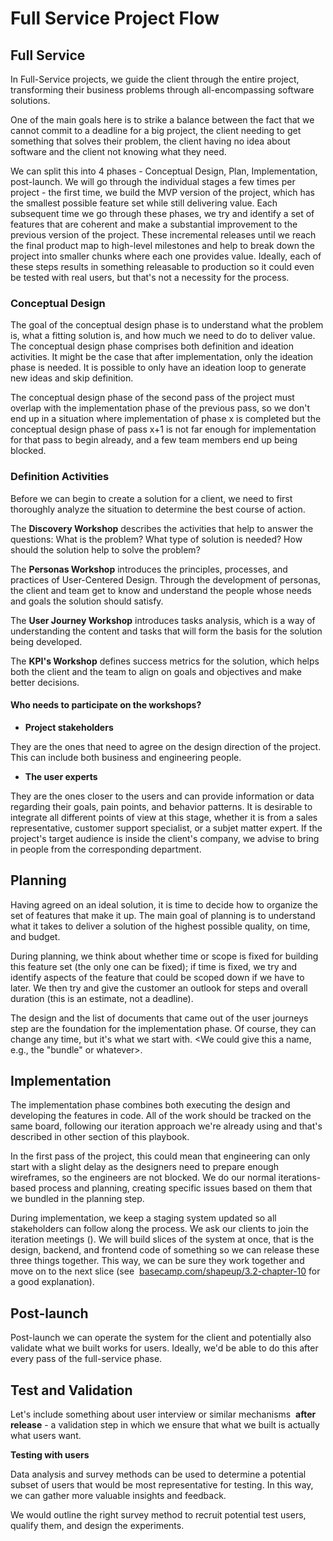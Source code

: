 # Full Service Project Flow

## Full Service

In Full-Service projects, we guide the client through the entire project,
transforming their business problems through all-encompassing software
solutions.

One of the main goals here is to strike a balance between the fact that we
cannot commit to a deadline for a big project, the client needing to get
something that solves their problem, the client having no idea about software
and the client not knowing what they need.

We can split this into 4 phases - Conceptual Design, Plan, Implementation,
post-launch. We will go through the individual stages a few times per project -
the first time, we build the MVP version of the project, which has the smallest
possible feature set while still delivering value. Each subsequent time we go
through these phases, we try and identify a set of features that are coherent
and make a substantial improvement to the previous version of the project. These
incremental releases until we reach the final product map to high-level
milestones and help to break down the project into smaller chunks where each one
provides value. Ideally, each of these steps results in something releasable to
production so it could even be tested with real users, but that's not a
necessity for the process.

### Conceptual Design

The goal of the conceptual design phase is to understand what the problem is,
what a fitting solution is, and how much we need to do to deliver value. The
conceptual design phase comprises both definition and ideation activities. It
might be the case that after implementation, only the ideation phase is needed.
It is possible to only have an ideation loop to generate new ideas and skip
definition.

The conceptual design phase of the second pass of the project must overlap with
the implementation phase of the previous pass, so we don't end up in a situation
where implementation of phase x is completed but the conceptual design phase of
pass x+1 is not far enough for implementation for that pass to begin already,
and a few team members end up being blocked.

### Definition Activities

Before we can begin to create a solution for a client, we need to first
thoroughly analyze the situation to determine the best course of action.

The **Discovery Workshop** describes the activities that help to answer the
questions: What is the problem? What type of solution is needed? How should the
solution help to solve the problem?

The **Personas Workshop** introduces the principles, processes, and practices of
User-Centered Design. Through the development of personas, the client and team
get to know and understand the people whose needs and goals the solution should
satisfy.

The **User Journey Workshop** introduces tasks analysis, which is a way of
understanding the content and tasks that will form the basis for the solution
being developed.

The **KPI's Workshop** defines success metrics for the solution, which helps
both the client and the team to align on goals and objectives and make better
decisions.

#### Who needs to participate on the workshops?

- **Project stakeholders**

They are the ones that need to agree on the design direction of the project.
This can include both business and engineering people.

- **The user experts**

They are the ones closer to the users and can provide information or data
regarding their goals, pain points, and behavior patterns. It is desirable to
integrate all different points of view at this stage, whether it is from a sales
representative, customer support specialist, or a subjet matter expert. If the
project's target audience is inside the client's company, we advise to bring in
people from the corresponding department.

## Planning

Having agreed on an ideal solution, it is time to decide how to organize the set
of features that make it up. The main goal of planning is to understand what it
takes to deliver a solution of the highest possible quality, on time, and
budget.

During planning, we think about whether time or scope is fixed for building this
feature set (the only one can be fixed); if time is fixed, we try and identify
aspects of the feature that could be scoped down if we have to later. We then
try and give the customer an outlook for steps and overall duration (this is an
estimate, not a deadline).

The design and the list of documents that came out of the user journeys step are
the foundation for the implementation phase. Of course, they can change any
time, but it's what we start with. <We could give this a name, e.g., the
"bundle" or whatever>.

## Implementation

The implementation phase combines both executing the design and developing the
features in code. All of the work should be tracked on the same board, following
our iteration approach we're already using and that's described in other section
of this playbook.

In the first pass of the project, this could mean that engineering can only
start with a slight delay as the designers need to prepare enough wireframes, so
the engineers are not blocked. We do our normal iterations-based process and
planning, creating specific issues based on them that we bundled in the planning
step.

During implementation, we keep a staging system updated so all stakeholders can
follow along the process. We ask our clients to join the iteration meetings ().
We will build slices of the system at once, that is the design, backend, and
frontend code of something so we can release these three things together. This
way, we can be sure they work together and move on to the next slice (see 
[basecamp.com/shapeup/3.2-chapter-10][integrating] for a good explanation).

[integrating]:
  https://basecamp.com/shapeup/3.2-chapter-10#integrating-in-one-place

## Post-launch

Post-launch we can operate the system for the client and potentially also
validate what we built works for users. Ideally, we'd be able to do this after
every pass of the full-service phase.

## Test and Validation

Let's include something about user interview or similar mechanisms  **after
release** - a validation step in which we ensure that what we built is actually
what users want.

**Testing with users**

Data analysis and survey methods can be used to determine a potential subset of
users that would be most representative for testing. In this way, we can gather
more valuable insights and feedback.

We would outline the right survey method to recruit potential test users,
qualify them, and design the experiments.
